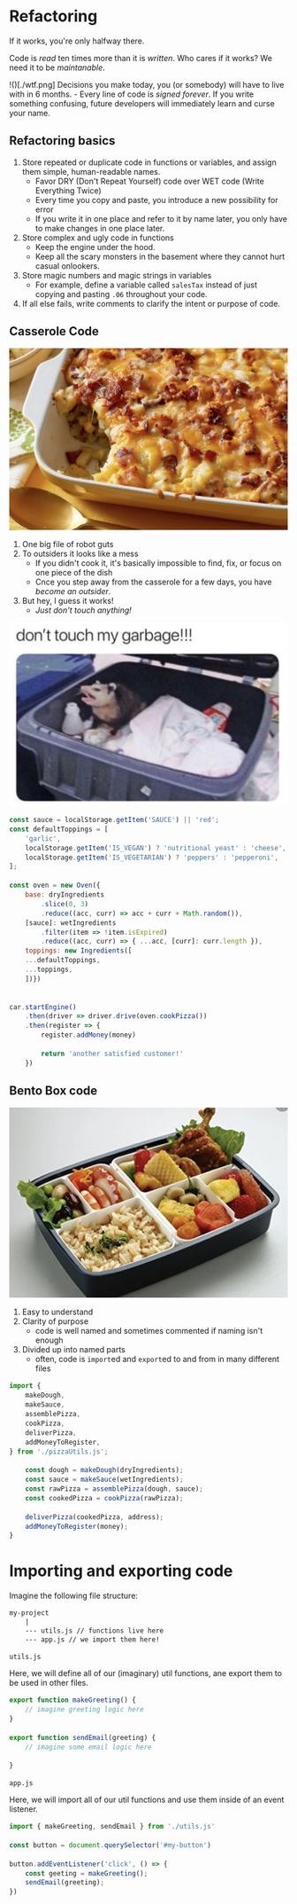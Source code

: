Refactoring
===

If it works, you're only halfway there.

Code is _read_ ten times more than it is _written_. Who cares if it works? We need it to be _maintanable_.

!()[./wtf.png]
Decisions you make today, you (or somebody) will have to live with in 6 months. 
    - Every line of code is _signed forever_. If you write something confusing, future developers will immediately learn and curse your name.

## Refactoring basics

1) Store repeated or duplicate code in functions or variables, and assign them simple, human-readable names.
    - Favor DRY (Don't Repeat Yourself) code over WET code (Write Everything Twice)
    - Every time you copy and paste, you introduce a new possibility for error
    - If you write it in one place and refer to it by name later, you only have to make changes in one place later.
1) Store complex and ugly code in functions
    - Keep the engine under the hood.
    - Keep all the scary monsters in the basement where they cannot hurt casual onlookers.
1) Store magic numbers and magic strings in variables 
    - For example, define a variable called `salesTax` instead of just copying and pasting `.06` throughout your code.
1) If all else fails, write comments to clarify the intent or purpose of code.


## Casserole Code

![](./casserole.png)

1) One big file of robot guts
1) To outsiders it looks like a mess
    - If you didn't cook it, it's basically impossible to find, fix, or focus on one piece of the dish
    - Cnce you step away from the casserole for a few days, you have _become an outsider_. 
1) But hey, I guess it works!
    - _Just don't touch anything!_

![](./garbage.png)

```js
const sauce = localStorage.getItem('SAUCE') || 'red'; 
const defaultToppings = [
    'garlic',
    localStorage.getItem('IS_VEGAN') ? 'nutritional yeast' : 'cheese',
    localStorage.getItem('IS_VEGETARIAN') ? 'peppers' : 'pepperoni',
];

const oven = new Oven({ 
    base: dryIngredients
        .slice(0, 3)
        .reduce((acc, curr) => acc + curr + Math.random()), 
    [sauce]: wetIngredients
        .filter(item => !item.isExpired)
        .reduce((acc, curr) => { ...acc, [curr]: curr.length }), 
    toppings: new Ingredients([
    ...defaultToppings,
    ...toppings,
    ])})


car.startEngine()
    .then(driver => driver.drive(oven.cookPizza())
    .then(register => {
        register.addMoney(money)

        return 'another satisfied customer!'
    })
```


##  Bento Box code 

![](./bento.png)

1) Easy to understand
1) Clarity of purpose  
    - code is well named and sometimes commented if naming isn't enough
1) Divided up into named parts
    - often, code is `import`ed and `export`ed to and from in many different files

```js
import {
    makeDough, 
    makeSauce, 
    assemblePizza, 
    cookPizza, 
    deliverPizza, 
    addMoneyToRegister,
} from './pizzaUtils.js';

    const dough = makeDough(dryIngredients);
    const sauce = makeSauce(wetIngredients);
    const rawPizza = assemblePizza(dough, sauce);
    const cookedPizza = cookPizza(rawPizza);

    deliverPizza(cookedPizza, address);
    addMoneyToRegister(money);
}
```

# Importing and exporting code


Imagine the following file structure:

```
my-project
    |
    --- utils.js // functions live here
    --- app.js // we import them here!
```


`utils.js`

Here, we will define all of our (imaginary) util functions, ane export them to be used in other files.

```js
export function makeGreeting() {
    // imagine greeting logic here
}

export function sendEmail(greeting) {
    // imagine some email logic here

}
```


`app.js`

Here, we will import all of our util functions and use them inside of an event listener.

```js
import { makeGreeting, sendEmail } from './utils.js'

const button = document.querySelector('#my-button')

button.addEventListener('click', () => {
    const geeting = makeGreeting();
    sendEmail(greeting);
})
```